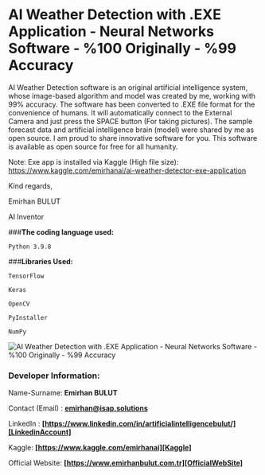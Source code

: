 # **AI Weather Detection with .EXE Application - Neural Networks Software - %100 Originally - %99 Accuracy**
AI Weather Detection software is an original artificial intelligence system, whose image-based algorithm and model was created by me, working with 99% accuracy. The software has been converted to .EXE file format for the convenience of humans. It will automatically connect to the External Camera and just press the SPACE button (For taking pictures). The sample forecast data and artificial intelligence brain (model) were shared by me as open source. I am proud to share innovative software for you. This software is available as open source for free for all humanity.

Note: Exe app is installed via Kaggle (High file size): https://www.kaggle.com/emirhanai/ai-weather-detector-exe-application

Kind regards,

Emirhan BULUT

AI Inventor

###**The coding language used:**

`Python 3.9.8`

###**Libraries Used:**

`TensorFlow`

`Keras`

`OpenCV`

`PyInstaller`

`NumPy`

<img class="fit-picture"
     src="https://github.com/emirhanai/ai_weather_detector_emirhan_artificial_intelligence/blob/master/ai_weather_detector_emirhan_artificial_intelligence.png?raw=true"
     alt="AI Weather Detection with .EXE Application - Neural Networks Software - %100 Originally - %99 Accuracy">
     
### **Developer Information:**

Name-Surname: **Emirhan BULUT**

Contact (Email) : **emirhan@isap.solutions**

LinkedIn : **[https://www.linkedin.com/in/artificialintelligencebulut/][LinkedinAccount]**

[LinkedinAccount]: https://www.linkedin.com/in/artificialintelligencebulut/

Kaggle: **[https://www.kaggle.com/emirhanai][Kaggle]**

Official Website: **[https://www.emirhanbulut.com.tr][OfficialWebSite]**

[Kaggle]: https://www.kaggle.com/emirhanai

[OfficialWebSite]: https://www.emirhanbulut.com.tr
